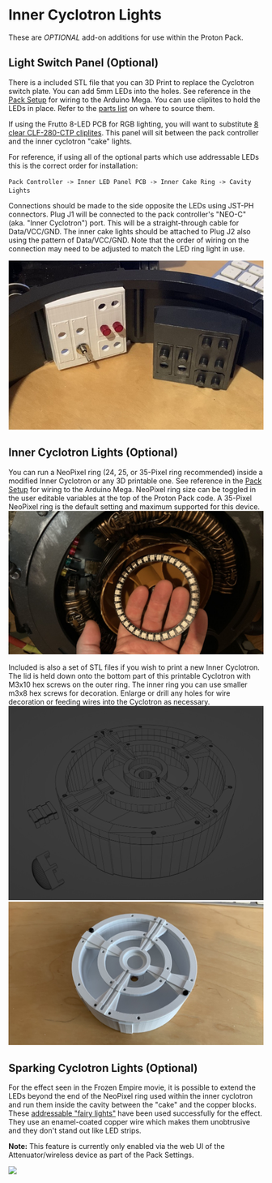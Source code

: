 # Inner Cyclotron Lights

These are *OPTIONAL* add-on additions for use within the Proton Pack.

## Light Switch Panel (Optional)

There is a included STL file that you can 3D Print to replace the Cyclotron switch plate. You can add 5mm LEDs into the holes. See reference in the [Pack Setup](PACK.md) for wiring to the Arduino Mega. You can use cliplites to hold the LEDs in place. Refer to the [parts list](BOM.md) on where to source them.

If using the Frutto 8-LED PCB for RGB lighting, you will want to substitute [8 clear CLF-280-CTP cliplites](https://www.digikey.com/en/products/detail/visual-communications-company-vcc/CLF-280-CTP/4515438). This panel will sit between the pack controller and the inner cyclotron "cake" lights.

For reference, if using all of the optional parts which use addressable LEDs this is the correct order for installation:

`Pack Controller -> Inner LED Panel PCB -> Inner Cake Ring -> Cavity Lights`

Connections should be made to the side opposite the LEDs using JST-PH connectors. Plug J1 will be connected to the pack controller's "NEO-C" (aka. "Inner Cyclotron") port. This will be a straight-through cable for Data/VCC/GND. The inner cake lights should be attached to Plug J2 also using the pattern of Data/VCC/GND. Note that the order of wiring on the connection may need to be adjusted to match the LED ring light in use.

![Panel with Cliplites](images/SwitchPanel.jpg)

## Inner Cyclotron Lights (Optional)

You can run a NeoPixel ring (24, 25, or 35-Pixel ring recommended) inside a modified Inner Cyclotron or any 3D printable one. See reference in the [Pack Setup](PACK.md) for wiring to the Arduino Mega. NeoPixel ring size can be toggled in the user editable variables at the top of the Proton Pack code. A 35-Pixel NeoPixel ring is the default setting and maximum supported for this device.
![35 Pixel NeoPixel Ring](images/35NeoPixelRing.jpg)

Included is also a set of STL files if you wish to print a new Inner Cyclotron. The lid is held down onto the bottom part of this printable Cyclotron with M3x10 hex screws on the outer ring. The inner ring you can use smaller m3x8 hex screws for decoration. Enlarge or drill any holes for wire decoration or feeding wires into the Cyclotron as necessary.
![3D Cyclotron](images/3DCyclotron.jpg)
![3D Cyclotron Draft Print](images/3DCyclotronDraftPrint.jpg)

## Sparking Cyclotron Lights (Optional)

For the effect seen in the Frozen Empire movie, it is possible to extend the LEDs beyond the end of the NeoPixel ring used within the inner cyclotron and run them inside the cavity between the "cake" and the copper blocks. These [addressable "fairy lights"](https://a.co/d/eFa8CNg) have been used successfully for the effect. They use an enamel-coated copper wire which makes them unobtrusive and they don't stand out like LED strips.

**Note:** This feature is currently only enabled via the web UI of the Attenuator/wireless device as part of the Pack Settings.

![](images/CyclotronSparks.gif)